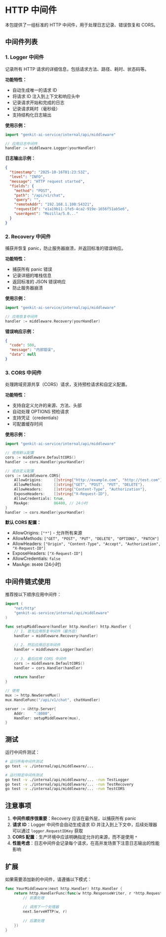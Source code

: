 # HTTP 中间件

本包提供了一组标准的 HTTP 中间件，用于处理日志记录、错误恢复和 CORS。

## 中间件列表

### 1. Logger 中间件

记录所有 HTTP 请求的详细信息，包括请求方法、路径、耗时、状态码等。

**功能特性：**

- 自动生成唯一的请求 ID
- 将请求 ID 注入到上下文和响应头中
- 记录请求开始和完成的日志
- 记录请求耗时（毫秒级）
- 支持结构化日志输出

**使用示例：**

```go
import "genkit-ai-service/internal/api/middleware"

// 应用日志中间件
handler := middleware.Logger(yourHandler)
```

**日志输出示例：**

```json
{
  "timestamp": "2025-10-16T01:23:53Z",
  "level": "INFO",
  "message": "HTTP request started",
  "fields": {
    "method": "POST",
    "path": "/api/v1/chat",
    "query": "",
    "remoteAddr": "192.168.1.100:54321",
    "requestId": "e1a19b11-1fe5-4ca2-919e-1656f51ab5e6",
    "userAgent": "Mozilla/5.0..."
  }
}
```

### 2. Recovery 中间件

捕获并恢复 panic，防止服务器崩溃，并返回标准的错误响应。

**功能特性：**

- 捕获所有 panic 错误
- 记录详细的堆栈信息
- 返回标准的 JSON 错误响应
- 防止服务器崩溃

**使用示例：**

```go
import "genkit-ai-service/internal/api/middleware"

// 应用恢复中间件
handler := middleware.Recovery(yourHandler)
```

**错误响应示例：**

```json
{
  "code": 500,
  "message": "内部错误",
  "data": null
}
```

### 3. CORS 中间件

处理跨域资源共享（CORS）请求，支持预检请求和自定义配置。

**功能特性：**

- 支持自定义允许的来源、方法、头部
- 自动处理 OPTIONS 预检请求
- 支持凭证（credentials）
- 可配置缓存时间

**使用示例：**

```go
import "genkit-ai-service/internal/api/middleware"

// 使用默认配置
cors := middleware.DefaultCORS()
handler := cors.Handler(yourHandler)

// 或自定义配置
cors := &middleware.CORS{
    AllowOrigins:     []string{"http://example.com", "http://test.com"},
    AllowMethods:     []string{"GET", "POST", "PUT", "DELETE"},
    AllowHeaders:     []string{"Content-Type", "Authorization"},
    ExposeHeaders:    []string{"X-Request-ID"},
    AllowCredentials: true,
    MaxAge:           86400, // 24小时
}
handler := cors.Handler(yourHandler)
```

**默认 CORS 配置：**

- AllowOrigins: `["*"]` - 允许所有来源
- AllowMethods: `["GET", "POST", "PUT", "DELETE", "OPTIONS", "PATCH"]`
- AllowHeaders: `["Origin", "Content-Type", "Accept", "Authorization", "X-Request-ID"]`
- ExposeHeaders: `["X-Request-ID"]`
- AllowCredentials: `false`
- MaxAge: `86400` (24小时)

## 中间件链式使用

推荐按以下顺序应用中间件：

```go
import (
    "net/http"
    "genkit-ai-service/internal/api/middleware"
)

func setupMiddleware(handler http.Handler) http.Handler {
    // 1. 首先应用恢复中间件（最外层）
    handler = middleware.Recovery(handler)
    
    // 2. 然后应用日志中间件
    handler = middleware.Logger(handler)
    
    // 3. 最后应用 CORS 中间件
    cors := middleware.DefaultCORS()
    handler = cors.Handler(handler)
    
    return handler
}

// 使用
mux := http.NewServeMux()
mux.HandleFunc("/api/v1/chat", chatHandler)

server := &http.Server{
    Addr:    ":8080",
    Handler: setupMiddleware(mux),
}
```

## 测试

运行中间件测试：

```bash
# 运行所有中间件测试
go test -v ./internal/api/middleware/...

# 运行特定中间件测试
go test -v ./internal/api/middleware/... -run TestLogger
go test -v ./internal/api/middleware/... -run TestRecovery
go test -v ./internal/api/middleware/... -run TestCORS
```

## 注意事项

1. **中间件顺序很重要**：Recovery 应该在最外层，以捕获所有 panic
2. **请求 ID**：Logger 中间件会自动生成请求 ID 并注入到上下文中，后续处理器可以通过 `logger.RequestIDKey` 获取
3. **CORS 配置**：生产环境中应该明确指定允许的来源，而不是使用 `*`
4. **性能考虑**：日志中间件会记录每个请求，在高并发场景下注意日志输出的性能影响

## 扩展

如果需要添加新的中间件，请遵循以下模式：

```go
func YourMiddleware(next http.Handler) http.Handler {
    return http.HandlerFunc(func(w http.ResponseWriter, r *http.Request) {
        // 前置处理
        
        // 调用下一个处理器
        next.ServeHTTP(w, r)
        
        // 后置处理
    })
}
```
